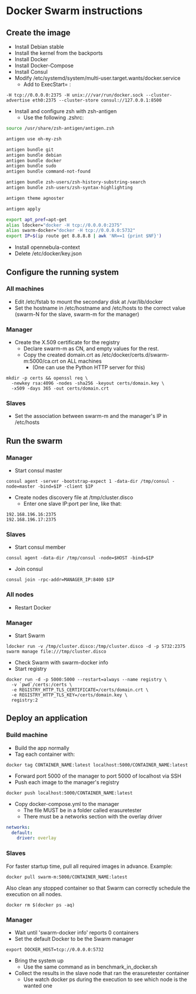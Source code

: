 # Docker Swarm instructions

## Create the image

* Install Debian stable
* Install the kernel from the backports
* Install Docker
* Install Docker-Compose
* Install Consul
* Modify /etc/systemd/system/multi-user.target.wants/docker.service
    * Add to ExecStart= :
```
-H tcp://0.0.0.0:2375 -H unix:///var/run/docker.sock --cluster-advertise eth0:2375 --cluster-store consul://127.0.0.1:8500
```
* Install and configure zsh with zsh-antigen
    * Use the following .zshrc:
```zsh
source /usr/share/zsh-antigen/antigen.zsh

antigen use oh-my-zsh

antigen bundle git
antigen bundle debian
antigen bundle docker
antigen bundle sudo
antigen bundle command-not-found

antigen bundle zsh-users/zsh-history-substring-search
antigen bundle zsh-users/zsh-syntax-highlighting

antigen theme agnoster

antigen apply

export apt_pref=apt-get
alias ldocker="docker -H tcp://0.0.0.0:2375"
alias swarm-docker="docker -H tcp://0.0.0.0:5732"
export IP=$(ip route get 8.8.8.8 | awk 'NR==1 {print $NF}')
```
* Install opennebula-context
* Delete /etc/docker/key.json

## Configure the running system

### All machines

* Edit /etc/fstab to mount the secondary disk at /var/lib/docker
* Set the hostname in /etc/hostname and /etc/hosts to the correct value (swarm-N for the slave, swarm-m for the manager)


### Manager

* Create the X.509 certificate for the registry
    * Declare swarm-m as CN, and empty values for the rest.
    * Copy the created domain.crt as /etc/docker/certs.d/swarm-m:5000/ca.crt on ALL machines
        * (One can use the Python HTTP server for this)
```
mkdir -p certs && openssl req \
  -newkey rsa:4096 -nodes -sha256 -keyout certs/domain.key \
  -x509 -days 365 -out certs/domain.crt
```

### Slaves

* Set the association between swarm-m and the manager's IP in /etc/hosts

## Run the swarm

### Manager

* Start consul master
```
consul agent -server -bootstrap-expect 1 -data-dir /tmp/consul -node=master -bind=$IP -client $IP
```
* Create nodes discovery file at /tmp/cluster.disco
    * Enter one slave IP:port per line, like that:
```
192.168.196.16:2375
192.168.196.17:2375
```

### Slaves

* Start consul member
```
consul agent -data-dir /tmp/consul -node=$HOST -bind=$IP
```
* Join consul
```
consul join -rpc-addr=MANAGER_IP:8400 $IP
```

### All nodes

* Restart Docker

### Manager

* Start Swarm
```
ldocker run -v /tmp/cluster.disco:/tmp/cluster.disco -d -p 5732:2375 swarm manage file:///tmp/cluster.disco
```
* Check Swarm with swarm-docker info
* Start registry
```
docker run -d -p 5000:5000 --restart=always --name registry \
  -v `pwd`/certs:/certs \
  -e REGISTRY_HTTP_TLS_CERTIFICATE=/certs/domain.crt \
  -e REGISTRY_HTTP_TLS_KEY=/certs/domain.key \
  registry:2
```

## Deploy an application

### Build machine

* Build the app normally
* Tag each container with:
```
docker tag CONTAINER_NAME:latest localhost:5000/CONTAINER_NAME:latest
```
* Forward port 5000 of the manager to port 5000 of localhost via SSH
* Push each image to the manager's registry
```
docker push localhost:5000/CONTAINER_NAME:latest
```
* Copy docker-compose.yml to the manager
    * The file MUST be in a folder called erasuretester
    * There must be a networks section with the overlay driver
```yaml
networks:
  default:
    driver: overlay
```

### Slaves

For faster startup time, pull all required images in advance. Example:
```
docker pull swarm-m:5000/CONTAINER_NAME:latest
```

Also clean any stopped container so that Swarm can correctly schedule the execution on all nodes.
```
docker rm $(docker ps -aq)
```

### Manager

* Wait until 'swarm-docker info' reports 0 containers
* Set the default Docker to be the Swarm manager
```
export DOCKER_HOST=tcp://0.0.0.0:5732
```
* Bring the system up
    * Use the same command as in benchmark_in_docker.sh
* Collect the results in the slave node that ran the erasuretester container
    * Use watch docker ps during the execution to see which node is the wanted one
